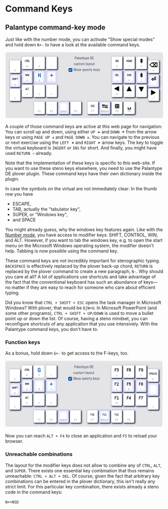# Command Keys

## Palantype command-key mode

Just like with the number mode, you can activate "Show special modes"
and hold down `N+-` to have a look at the available command keys.

![The palantype virtual keyboard in command-key mode](https://github.com/rubenmoor/learn-palantype/raw/main/cms-content/SystemDE/media/commandmode.png)

A couple of those command keys are active at this web page for navigation:
You can scroll up and down, using either `UP ⯅` and `DOWN ⯆` from the arrow keys
or using `PAGE UP ⇞` and `PAGE DOWN ⇟`.
You can navigate to the previous or next exercise using the `LEFT ⯇` and `RIGHT ⯈` arrow keys.
The key to toggle the virtual keyboard is `INSERT` or `INS` for short.
And finally, you might have used `RETURN ⏎` already.

Note that the implementation of these keys is specific to this web-site.
If you want to use these steno keys elsewhere,
you need to use the Palantype DE plover plugin.
These command keys have their own dictionary inside the plugin.

In case the symbols on the virtual are not immediately clear:
In the thumb row you have

* ESCAPE,
* TAB, actually the "tabulator key",
* SUPER, or "Windows key",
* and SPACE

You might already guess, why the windows key features again.
Like with the [Number mode](DE/56), you have access to modifier keys:
SHIFT, CONTROL, WIN, and ALT.
However, if you want to tab the windows key,
e.g. to open the start menu on the Microsoft Windows operating system,
the modifier doesn't help.
Tabbing is now possible using the command key.

These command keys are not incredibly important for stenographic typing.
`BACKSPACE` is effectively replaced by the plover back-up chord,
`RETURN` is replaced by the plover command to create a new paragraph, `N-`.
Why should you care at all?
A lot of applications use shortcuts and take advantage of the fact
that the conventional keyboard has such an abundance of keys—
no matter if they are easy to reach for someone who care about efficient typing.

Did you know that `CTRL + SHIFT + ESC` opens the task manager in Microsoft Windows?
With plover, that would be `DʃN+U`.
In Microsoft PowerPoint (and some other programs),
`CTRL + SHIFT + UP/DOWN` is used to move a bullet point up or down the list.
Of course, having a steno mindset, you can reconfigure shortcuts of any application that you use intensively.
With the Palantype command keys, you don't have to.

### Function keys

As a bonus, hold down `G+-` to get access to the F-keys, too.

![The palantype virtual keyboard in function-key mode](https://github.com/rubenmoor/learn-palantype/raw/main/cms-content/SystemDE/media/fkeysmode.png)

Now you can reach `ALT + F4` to close an application and `F5` to reload your browser.

### Unreachable combinations

The layout for the modifier keys does not allow to combine any of `CTRL`, `ALT`, and `SUPER`.
There exists one essential key combination that thus remains unreachable:
`CTRL + ALT + DEL`.
Of course, given the fact that arbitrary key combinations can be entered in the plover dictionary,
this isn't really any strict limit.
For this particular key combination, there exists already a steno code in the command keys:

`N++NSD`
